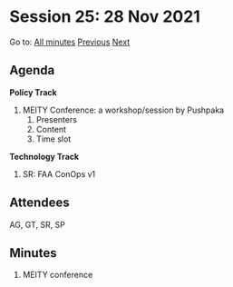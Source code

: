 # Session 25: 28 Nov 2021

Go to: [All minutes](../../index.md) [Previous](26.md) [Next](30.md)

## Agenda

**Policy Track**

1. MEITY Conference: a workshop/session by Pushpaka
    1. Presenters
    1. Content
    1. Time slot

**Technology Track**

1. SR: FAA ConOps v1

## Attendees

AG, GT, SR, SP

## Minutes

1. MEITY conference
